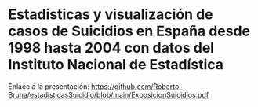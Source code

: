 # Estadisticas y visualización de casos de Suicidios en España desde 1998 hasta 2004 con datos del Instituto Nacional de Estadística 

Enlace a la presentación: https://github.com/Roberto-Bruna/estadisticasSuicidio/blob/main/ExposicionSuicidios.pdf
